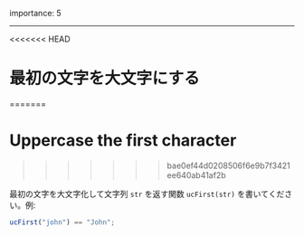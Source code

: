 importance: 5

---

<<<<<<< HEAD
# 最初の文字を大文字にする
=======
# Uppercase the first character
>>>>>>> bae0ef44d0208506f6e9b7f3421ee640ab41af2b

最初の文字を大文字化して文字列 `str` を返す関数 `ucFirst(str)` を書いてください。例:

```js
ucFirst("john") == "John";
```
